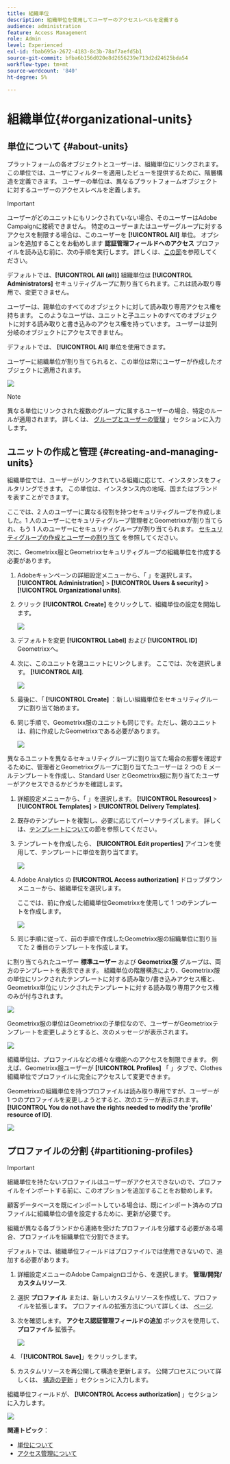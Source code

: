 ```yaml
---
title: 組織単位
description: 組織単位を使用してユーザーのアクセスレベルを定義する
audience: administration
feature: Access Management
role: Admin
level: Experienced
exl-id: fbab695a-2672-4183-8c3b-78af7aefd5b1
source-git-commit: bfba6b156d020e8d2656239e713d2d24625bda54
workflow-type: tm+mt
source-wordcount: '840'
ht-degree: 5%

---
```


# 組織単位{#organizational-units}

## 単位について {#about-units}

プラットフォームの各オブジェクトとユーザーは、組織単位にリンクされます。 この単位では、ユーザにフィルターを適用したビューを提供するために、階層構造を定義できます。 ユーザーの単位は、異なるプラットフォームオブジェクトに対するユーザーのアクセスレベルを定義します。

>[!IMPORTANT]
>
>ユーザーがどのユニットにもリンクされていない場合、そのユーザーはAdobe Campaignに接続できません。 特定のユーザーまたはユーザーグループに対するアクセスを制限する場合は、このユーザーを **[!UICONTROL All]** 単位。 オプションを追加することをお勧めします **認証管理フィールドへのアクセス** プロファイルを読み込む前に、次の手順を実行します。 詳しくは、[この節](../../administration/using/organizational-units.md#partitioning-profiles)を参照してください。
>
>デフォルトでは、**[!UICONTROL All (all)]** 組織単位は **[!UICONTROL Administrators]** セキュリティグループに割り当てられます。これは読み取り専用で、変更できません。

ユーザーは、親単位のすべてのオブジェクトに対して読み取り専用アクセス権を持ちます。 このようなユーザは、ユニットと子ユニットのすべてのオブジェクトに対する読み取りと書き込みのアクセス権を持っています。 ユーザーは並列分岐のオブジェクトにアクセスできません。

デフォルトでは、 **[!UICONTROL All]** 単位を使用できます。

ユーザーに組織単位が割り当てられると、この単位は常にユーザーが作成したオブジェクトに適用されます。

![](assets/user_management_2.png)

>[!NOTE]
>
>異なる単位にリンクされた複数のグループに属するユーザーの場合、特定のルールが適用されます。 詳しくは、 [グループとユーザーの管理](../../administration/using/managing-groups-and-users.md) 」セクションに入力します。

## ユニットの作成と管理 {#creating-and-managing-units}

組織単位では、ユーザーがリンクされている組織に応じて、インスタンスをフィルタリングできます。 この単位は、インスタンス内の地域、国またはブランドを表すことができます。

ここでは、2 人のユーザーに異なる役割を持つセキュリティグループを作成しました。1 人のユーザーにセキュリティグループ管理者とGeometrixxが割り当てられ、もう 1 人のユーザーにセキュリティグループが割り当てられます。 [セキュリティグループの作成とユーザーの割り当て](../../administration/using/managing-groups-and-users.md#creating-a-security-group-and-assigning-users) を参照してください。

次に、Geometrixx服とGeometrixxセキュリティグループの組織単位を作成する必要があります。

1. Adobeキャンペーンの詳細設定メニューから、「 」を選択します。 **[!UICONTROL Administration]** > **[!UICONTROL Users & security]** > **[!UICONTROL Organizational units]**.
1. クリック **[!UICONTROL Create]** をクリックして、組織単位の設定を開始します。

   ![](assets/manage_units_1.png)

1. デフォルトを変更 **[!UICONTROL Label]** および **[!UICONTROL ID]** Geometrixxへ。
1. 次に、このユニットを親ユニットにリンクします。 ここでは、次を選択します。 **[!UICONTROL All]**.

   ![](assets/manage_units_2.png)

1. 最後に、「 **[!UICONTROL Create]** ：新しい組織単位をセキュリティグループに割り当て始めます。
1. 同じ手順で、Geometrixx服のユニットも同じです。ただし、親のユニットは、前に作成したGeometrixxである必要があります。

   ![](assets/manage_units_3.png)

異なるユニットを異なるセキュリティグループに割り当てた場合の影響を確認するために、管理者とGeometrixxグループに割り当てたユーザーは 2 つの E メールテンプレートを作成し、Standard User とGeometrixx服に割り当てたユーザーがアクセスできるかどうかを確認します。

1. 詳細設定メニューから、「 」を選択します。 **[!UICONTROL Resources]** > **[!UICONTROL Templates]** > **[!UICONTROL Delivery Templates]**.
1. 既存のテンプレートを複製し、必要に応じてパーソナライズします。 詳しくは、[テンプレートについて](../../start/using/marketing-activity-templates.md)の節を参照してください。
1. テンプレートを作成したら、 **[!UICONTROL Edit properties]** アイコンを使用して、テンプレートに単位を割り当てます。

   ![](assets/manage_units_6.png)

1. Adobe Analytics の **[!UICONTROL Access authorization]** ドロップダウンメニューから、組織単位を選択します。

   ここでは、前に作成した組織単位Geometrixxを使用して 1 つのテンプレートを作成します。

   ![](assets/manage_units_5.png)

1. 同じ手順に従って、前の手順で作成したGeometrixx服の組織単位に割り当てた 2 番目のテンプレートを作成します。

に割り当てられたユーザー **標準ユーザー** および **Geometrixx服** グループは、両方のテンプレートを表示できます。 組織単位の階層構造により、Geometrixx服の単位にリンクされたテンプレートに対する読み取り/書き込みアクセス権と、Geometrixx単位にリンクされたテンプレートに対する読み取り専用アクセス権のみが付与されます。

![](assets/manage_units_7.png)

Geometrixx服の単位はGeometrixxの子単位なので、ユーザーがGeometrixxテンプレートを変更しようとすると、次のメッセージが表示されます。

![](assets/manage_units_8.png)

組織単位は、プロファイルなどの様々な機能へのアクセスを制限できます。 例えば、Geometrixx服ユーザーが **[!UICONTROL Profiles]** 「 」タブで、Clothes 組織単位でプロファイルに完全にアクセスして変更できます。

Geometrixxの組織単位を持つプロファイルは読み取り専用ですが、ユーザーが 1 つのプロファイルを変更しようとすると、次のエラーが表示されます。 **[!UICONTROL You do not have the rights needed to modify the 'profile' resource of ID]**.

![](assets/manage_units_10.png)

## プロファイルの分割 {#partitioning-profiles}

>[!IMPORTANT]
>
>組織単位を持たないプロファイルはユーザーがアクセスできないので、プロファイルをインポートする前に、このオプションを追加することをお勧めします。
>
>顧客データベースを既にインポートしている場合は、既にインポート済みのプロファイルに組織単位の値を設定するために、更新が必要です。

組織が異なる各ブランドから連絡を受けたプロファイルを分離する必要がある場合、プロファイルを組織単位で分割できます。

デフォルトでは、組織単位フィールドはプロファイルでは使用できないので、追加する必要があります。

1. 詳細設定メニューのAdobe Campaignロゴから、を選択します。 **管理/開発/カスタムリソース**.
1. 選択 **プロファイル** または、新しいカスタムリソースを作成して、プロファイルを拡張します。 プロファイルの拡張方法について詳しくは、 [ページ](../../developing/using/extending-the-profile-resource-with-a-new-field.md#step-1--extend-the-profile-resource).
1. 次を確認します。 **アクセス認証管理フィールドの追加** ボックスを使用して、 **プロファイル** 拡張子。

   ![](assets/user_management_9.png)

1. 「**[!UICONTROL Save]**」をクリックします。
1. カスタムリソースを再公開して構造を更新します。 公開プロセスについて詳しくは、 [構造の更新](../../developing/using/updating-the-database-structure.md) 」セクションに入力します。

組織単位フィールドが、 **[!UICONTROL Access authorization]** 」セクションに入力します。

![](assets/user_management_10.png)

**関連トピック**：

* [単位について](../../administration/using/organizational-units.md#about-units)
* [アクセス管理について](../../administration/using/about-access-management.md)
